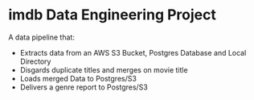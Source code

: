 # imdb Data Engineering Project

A data pipeline that:
- Extracts data from an AWS S3 Bucket, Postgres Database and Local Directory
- Disgards duplicate titles and merges on movie title
- Loads merged Data to Postgres/S3
- Delivers a genre report to Postgres/S3
